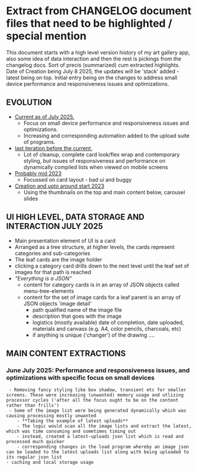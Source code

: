 # Extract from CHANGELOG document files that need to be highlighted / special mention
This document starts with a high level version history of my art gallery app, also some idea of data interaction and then the rest is pickings from the changelog docs.
Sort of precis (summarized) cum extracted highlights. 
Date of Creation being July 8 2025, the updates will be 'stack' added - latest being on top. 
Initial entry being on the changes to address small device performance and responsiveness issues and optimizations.
## EVOLUTION 
- [Current as of July 2025.](https://art-is-worship.web.app/home) 
    - Focus on small device performance and responsiveness issues and optimizations.
    - Increasing and corresponding automation added to the upload suite of programs. 
- [last iteration before the current.](https://art-is-worship-a16-25.web.app/home) 
     - Lot of cleanup, complete card look/flex wrap and contemporary styling, *but* issues of responsiveness and performance on dynamically compiled lists when viewed on mobile screens
- [Probably mid 2023](https://art-is-worship-v52023.web.app/) 
    - Focussed on card layout - bad ui and buggy 
- [Creation and upto around start 2023](https://art-worship-2023.web.app) 
    - Using the thumbnails on the top and main content below, carousel slides

## UI HIGH LEVEL, DATA STORAGE AND INTERACTION JULY 2025
- Main presentation element of UI is a card 
- Arranged as a tree structure, at higher levels, the cards represent categories and sub-categories
- The leaf cards are the image holder
- clicking a category card drills down to the next level until the leaf set of images for that path is reached
- *"Everything is a JSON"* 
    - content for category cards is in an array of JSON objects called menu-tree-elements
    - content for the set of image cards for a leaf parent is an array of JSON objects 'image detail'
        - path qualified name of the image file
        - description that goes with the image
        - logistics (mostly available) date of completion, date uploaded, materials and canvass (e.g. A4, color pencils, charcoals, etc)
        - if anything is unique ('changer') of the drawing
        ....

## MAIN CONTENT EXTRACTIONS
 ### June July 2025: Performance and responsiveness issues, and optimizations with specific focus on small devices
     - Removing fancy styling like box shadow, transient etc for smaller screens. These were increasing (unwanted) memory usage and utlizing processor cycles ('after all the focus ought to be on the content rather than frills')
     - Some of the image list were being generated dynamically which was causing processing mostly unwanted
        - **Taking the example of latest uploads** 
        - The logic would scan all the image lists and extract the latest, which was time consuming and sometimes timing out
        - instead, created a latest-uploads json list which is read and processed much quicker
        - corresponding changes in the load program whereby an image json can be loaded to the latest uploads list along with being uploaded to its regular json list
    - caching and local storage usage